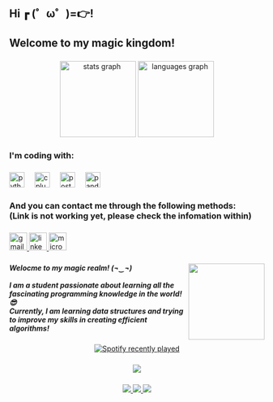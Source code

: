 <h2 align="left">Hi ┏ (゜ω゜)=👉! <br><br>Welcome to my magic kingdom!</h2>

###

<div align="center">
  <img src="https://github-readme-stats.vercel.app/api?username=lemuela1&hide_title=false&hide_rank=false&show_icons=true&include_all_commits=true&count_private=true&disable_animations=false&theme=dracula&locale=en&hide_border=false" height="150" alt="stats graph"  />
  <img src="https://github-readme-stats.vercel.app/api/top-langs?username=lemuela1&locale=en&hide_title=false&layout=compact&card_width=320&langs_count=5&theme=dracula&hide_border=false" height="150" alt="languages graph"  />
</div>

###

<h3 align="left">I'm coding with:</h3>


###

<div align="left">
  <img src="https://cdn.jsdelivr.net/gh/devicons/devicon/icons/python/python-original.svg" height="30" alt="python logo"  />
  <img width="12" />
  <img src="https://cdn.jsdelivr.net/gh/devicons/devicon/icons/cplusplus/cplusplus-original.svg" height="30" alt="cplusplus logo"  />
  <img width="12" />
  <img src="https://cdn.jsdelivr.net/gh/devicons/devicon/icons/postgresql/postgresql-original.svg" height="30" alt="postgresql logo"  />
  <img width="12" />
  <img src="https://cdn.jsdelivr.net/gh/devicons/devicon/icons/pandas/pandas-original.svg" height="30" alt="pandas logo"  />
</div>

###

<h3 align="left">And you can contact me through the following methods: <br> (Link is not working yet, please check the infomation within)</h3>

###

<div align="left">
  <a href="lemueladoge@gmail.com" target="_blank">
    <img src="https://img.shields.io/static/v1?message=Gmail&logo=gmail&label=&color=D14836&logoColor=white&labelColor=&style=for-the-badge" height="35" alt="gmail logo"  />
  </a>
  <a href="www.linkedin.com/in/leoisthebest" target="_blank">
    <img src="https://img.shields.io/static/v1?message=LinkedIn&logo=linkedin&label=&color=0077B5&logoColor=white&labelColor=&style=for-the-badge" height="35" alt="linkedin logo"  />
  </a>
  <a href="dy4874s@MissouriState.edu" target="_blank">
    <img src="https://img.shields.io/static/v1?message=Outlook&logo=microsoft-outlook&label=&color=0078D4&logoColor=white&labelColor=&style=for-the-badge" height="35" alt="microsoft-outlook logo"  />
  </a>
</div>

###

<img align="right" height="150" src="https://i.giphy.com/media/v1.Y2lkPTc5MGI3NjExcWdxbDNpamJkZnpwcHJvY3dtZXJ1MW41MThzNnJqOWRhYnFyczBqNiZlcD12MV9pbnRlcm5hbF9naWZfYnlfaWQmY3Q9Zw/7NoNw4pMNTvgc/giphy.gif"  />

###

<h5 align="left">Welocme to my magic realm! (¬‿¬)<br><br>I am a student passionate about learning all the fascinating programming knowledge in the world! 😎<br>Currently, I am learning data structures and trying to improve my skills in creating efficient algorithms!</h5>

###

<div align="center">
  <a href="https://open.spotify.com/user/31oc2wspqemzygicmm7hzbgrrhme">
    <img src="https://spotify-recently-played-readme.vercel.app/api?user=31oc2wspqemzygicmm7hzbgrrhme&count=5&unique=false" alt="Spotify recently played"  />
  </a>
</div>

###

<div align="center">
  <img src="https://profile-counter.glitch.me/lemuela1/count.svg?"  />
</div>

###
<div align="center">
  <a href="https://www.credential.net/embed/4b071fe6-a89c-43a0-b7bb-aa1133163933">
    <img src="https://api.accredible.com/v1/frontend/credential_website_embed_image/badge/112646618"  />
  <a href="https://www.credential.net/embed/15098caf-7776-4059-80bd-55eb92ab4c0c">
    <img src="https://api.accredible.com/v1/frontend/credential_website_embed_image/badge/111921995"  />
  <a href="https://www.credential.net/embed/9f2e2007-ab6f-44ea-a465-6b68961fb69a">
    <img src="https://api.accredible.com/v1/frontend/credential_website_embed_image/badge/108916425"  />
</div>

